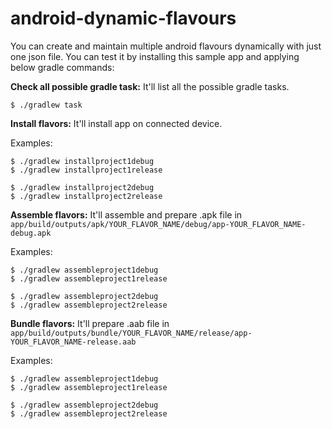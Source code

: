 # android-dynamic-flavours
You can create and maintain multiple android flavours dynamically with just one json file. You can test it by installing this sample app and applying below gradle commands:

**Check all possible gradle task:** It'll list all the possible gradle  tasks.
```
$ ./gradlew task
```

**Install flavors:** It'll install app on connected device.

Examples:
```
$ ./gradlew installproject1debug
$ ./gradlew installproject1release

$ ./gradlew installproject2debug
$ ./gradlew installproject2release
```

**Assemble flavors:** It'll assemble and prepare .apk file in `app/build/outputs/apk/YOUR_FLAVOR_NAME/debug/app-YOUR_FLAVOR_NAME-debug.apk`

Examples:
```
$ ./gradlew assembleproject1debug
$ ./gradlew assembleproject1release

$ ./gradlew assembleproject2debug
$ ./gradlew assembleproject2release
```


**Bundle flavors:** It'll prepare .aab file in `app/build/outputs/bundle/YOUR_FLAVOR_NAME/release/app-YOUR_FLAVOR_NAME-release.aab`

Examples:
```
$ ./gradlew assembleproject1debug
$ ./gradlew assembleproject1release

$ ./gradlew assembleproject2debug
$ ./gradlew assembleproject2release
```
